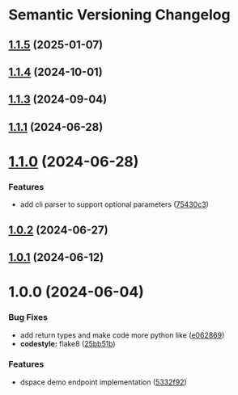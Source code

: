 # Semantic Versioning Changelog

## [1.1.5](https://github.com/deeagle/dspyce-demo-app/compare/v1.1.4...v1.1.5) (2025-01-07)

## [1.1.4](https://github.com/deeagle/dspyce-demo-app/compare/v1.1.3...v1.1.4) (2024-10-01)

## [1.1.3](https://github.com/deeagle/dspyce-demo-app/compare/v1.1.2...v1.1.3) (2024-09-04)

## [1.1.1](https://github.com/deeagle/dspyce-demo-app/compare/v1.1.0...v1.1.1) (2024-06-28)

# [1.1.0](https://github.com/deeagle/dspyce-demo-app/compare/v1.0.2...v1.1.0) (2024-06-28)


### Features

* add cli parser to support optional parameters ([75430c3](https://github.com/deeagle/dspyce-demo-app/commit/75430c3c0ebeae9dd7b54494e1f9797c03d2c212))

## [1.0.2](https://github.com/deeagle/dspyce-demo-app/compare/v1.0.1...v1.0.2) (2024-06-27)

## [1.0.1](https://github.com/deeagle/dspyce-demo-app/compare/v1.0.0...v1.0.1) (2024-06-12)

# 1.0.0 (2024-06-04)


### Bug Fixes

* add return types and make code more python like ([e062869](https://github.com/deeagle/dspyce-demo-app/commit/e062869c16aed4fed1fa03ba5d7cc9d4f8acaf9c))
* **codestyle:** flake8 ([25bb51b](https://github.com/deeagle/dspyce-demo-app/commit/25bb51beb854ada0bde05e377d2f669856395bff))


### Features

* dspace demo endpoint implementation ([5332f92](https://github.com/deeagle/dspyce-demo-app/commit/5332f926caecff92d6d739e2fde5c4ec1e6a1338))

